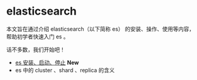elasticsearch
=============

本文旨在通过介绍 elasticsearch（以下简称 es） 的安装、操作、使用等内容，帮助初学者快速入门 es 。

话不多数，我们开始吧！

- [es 安装、启动、停止](https://www.evernote.com/shard/s138/sh/790128d2-ab7b-4dfa-8f83-d3eed8d3caca/94d52cbcfb17f27982e8ffb0e40d858c) **New**
- es 中的 cluster 、shard 、replica 的含义
